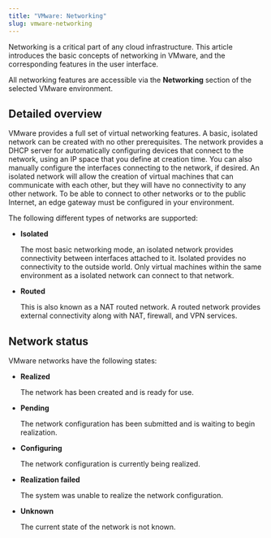```yaml
---
title: "VMware: Networking"
slug: vmware-networking
---
```



Networking is a critical part of any cloud infrastructure. This article introduces the basic concepts of networking in VMware, and the corresponding features in the user interface.

All networking features are accessible via the **Networking** section of the selected VMware environment.

## Detailed overview

VMware provides a full set of virtual networking features. A basic, isolated network can be created with no other prerequisites. The network provides a DHCP server for automatically configuring devices that connect to the network, using an IP space that you define at creation time. You can also manually configure the interfaces connecting to the network, if desired. An isolated network will allow the creation of virtual machines that can communicate with each other, but they will have no connectivity to any other network. To be able to connect to other networks or to the public Internet, an edge gateway must be configured in your environment.

The following different types of networks are supported:

-   **Isolated**

    The most basic networking mode, an isolated network provides connectivity between interfaces attached to it. Isolated provides no connectivity to the outside world. Only virtual machines within the same environment as a isolated network can connect to that network.

-   **Routed**

    This is also known as a NAT routed network. A routed network provides external connectivity along with NAT, firewall, and VPN services.


## Network status

VMware networks have the following states:

-   **Realized**

    The network has been created and is ready for use.

-   **Pending**

    The network configuration has been submitted and is waiting to begin realization.

-   **Configuring**

    The network configuration is currently being realized.

-   **Realization failed**

    The system was unable to realize the network configuration.

-   **Unknown**

    The current state of the network is not known.


